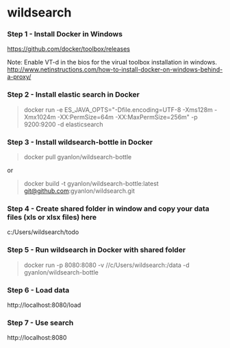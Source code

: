 # wildsearch


### Step 1 - Install Docker in Windows
https://github.com/docker/toolbox/releases

Note:
Enable VT-d in the bios for the virual toolbox installation in windows. 
http://www.netinstructions.com/how-to-install-docker-on-windows-behind-a-proxy/

### Step 2 - Install elastic search in Docker
> docker run -e ES_JAVA_OPTS="-Dfile.encoding=UTF-8 -Xms128m -Xmx1024m -XX:PermSize=64m -XX:MaxPermSize=256m"  -p 9200:9200 -d elasticsearch

### Step 3 - Install wildsearch-bottle in Docker
> docker pull gyanlon/wildsearch-bottle

or

> docker build -t gyanlon/wildsearch-bottle:latest git@github.com:gyanlon/wildsearch.git

### Step 4 - Create shared folder in window and copy your data files (xls or xlsx files) here
c:/Users/wildsearch/todo

### Step 5 - Run wildsearch in Docker with shared folder
> docker run -p 8080:8080 -v //c/Users/wildsearch:/data -d gyanlon/wildsearch-bottle

### Step 6 - Load data
http://localhost:8080/load

### Step 7 - Use search
http://localhost:8080
